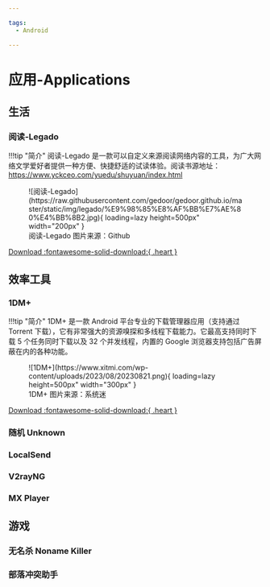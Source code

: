 ```yaml
---

tags:
  - Android

---
```


# 应用-Applications

## 生活

### 阅读-Legado

!!!tip "简介"
      阅读-Legado 是一款可以自定义来源阅读网络内容的工具，为广大网络文学爱好者提供一种方便、快捷舒适的试读体验。阅读书源地址：https://www.yckceo.com/yuedu/shuyuan/index.html

<figure markdown>
  ![阅读-Legado](https://raw.githubusercontent.com/gedoor/gedoor.github.io/master/static/img/legado/%E9%98%85%E8%AF%BB%E7%AE%80%E4%BB%8B2.jpg){ loading=lazy height=500px" width="200px" }
  <figcaption>阅读-Legado 图片来源：Github</figcaption>
</figure>

[Download :fontawesome-solid-download:{ .heart }](https://github.com/gedoor/legado/releases)
## 效率工具

### 1DM+

!!!tip "简介"
      1DM+ 是一款 Android 平台专业的下载管理器应用（支持通过 Torrent 下载），它有非常强大的资源嗅探和多线程下载能力。它最高支持同时下载 5 个任务同时下载以及 32 个并发线程，内置的 Google 浏览器支持包括广告屏蔽在内的各种功能。

<figure markdown>
  ![1DM+](https://www.xitmi.com/wp-content/uploads/2023/08/20230821.png){ loading=lazy height=500px" width="300px" }
  <figcaption>1DM+ 图片来源：系统迷</figcaption>
</figure>

[Download :fontawesome-solid-download:{ .heart }](https://www.yxssp.com/download.php?author=%E7%88%B1%E7%9C%8B%E8%A7%86%E9%A2%91&btitle=%E5%BC%82%E6%98%9F%E8%BD%AF%E4%BB%B6%E7%A9%BA%E9%97%B4&id=23740)

### 随机 Unknown

### LocalSend

### V2rayNG

### MX Player

## 游戏

### 无名杀 Noname Killer

### 部落冲突助手